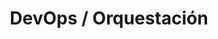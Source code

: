 ---
layout: default
title: DevOps / Orquestación
nav_order: 1
parent: Taxonomía
has_children: true
---